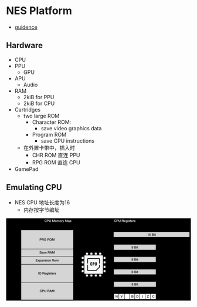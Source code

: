 # NES Platform

- [guidence](https://bugzmanov.github.io/nes_ebook)

## Hardware

- CPU
- PPU
  - GPU
- APU
  - Audio
- RAM
  - 2kiB for PPU
  - 2kiB for CPU
- Cartridges
  - two large ROM
    - Character ROM:
      - save video graphics data
    - Program ROM
      - save CPU instructions
  - 在外置卡带中，插入时
    - CHR ROM 直连 PPU
    - RPG ROM 直连 CPU
- GamePad

## Emulating CPU

- NES CPU 地址长度为16
  - 内存按字节编址


![寄存器图](./img/2022-05-05-17-30-32.png)